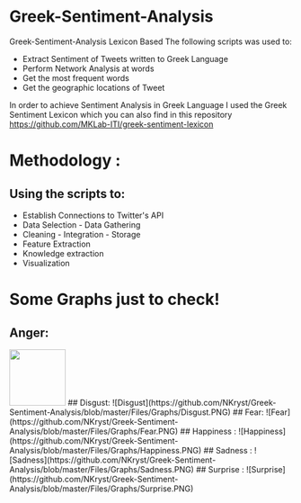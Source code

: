 # Greek-Sentiment-Analysis

Greek-Sentiment-Analysis Lexicon Based
The following scripts was used to:

 - Extract Sentiment of Tweets written to Greek Language
 - Perform Network Analysis at words
 - Get the most frequent words
 - Get the geographic locations of Tweet
 
 In order to achieve Sentiment Analysis in Greek Language I used the Greek Sentiment Lexicon which you can also find in this repository
 https://github.com/MKLab-ITI/greek-sentiment-lexicon
 
 # Methodology :
 ## Using the scripts to:
 * Establish Connections to Twitter's API
 * Data Selection - Data Gathering
 * Cleaning - Integration - Storage
 * Feature Extraction
 * Knowledge extraction
 * Visualization
 
# Some Graphs just to check!

## Anger:
<img src="(https://github.com/NKryst/Greek-Sentiment-Analysis/blob/master/Files/Graphs/Anger.PNG" width="100" height="100">
## Disgust:
![Disgust](https://github.com/NKryst/Greek-Sentiment-Analysis/blob/master/Files/Graphs/Disgust.PNG)
## Fear:
![Fear](https://github.com/NKryst/Greek-Sentiment-Analysis/blob/master/Files/Graphs/Fear.PNG)
## Happiness :
![Happiness](https://github.com/NKryst/Greek-Sentiment-Analysis/blob/master/Files/Graphs/Happiness.PNG)
## Sadness :
![Sadness](https://github.com/NKryst/Greek-Sentiment-Analysis/blob/master/Files/Graphs/Sadness.PNG)
## Surprise :
![Surprise](https://github.com/NKryst/Greek-Sentiment-Analysis/blob/master/Files/Graphs/Surprise.PNG)
